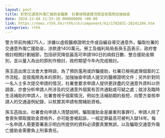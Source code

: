 ```yaml
---
layout: post
title: 針對交通意外傷亡援助金騙案　社署檢視處理流程並按風險加強抽查
date: 2024-12-04 11:55:18.000000000 +08:00
link: https://news.rthk.hk/rthk/ch/component/k2/1782031-20241204.htm
categories: rthk
---
```


警方早前拘捕275人，涉嫌以虛假醫療證明文件或自編自導交通意外，騙取社署的交通意外傷亡援助金，涉款達1400萬元。勞工及福利局局長孫玉菡表示，政府會檢討相關計劃細節，包括研究降低最高可申請180日的病假日數、整合援助金類別，並以量入為出的原則作檢討，政府期望今年內完成檢討。

孫玉菡出席立法會大會時說，為了預防濫用或詐騙援助，社署已檢視處理個案的工作流程，並按風險為本的原則，加強抽查申請人提交的醫療證明文件；另外針對同一名人士多次提交申請的情況，社署會要求申請人提供更詳盡的交通意外資料以供調查，亦會分析申請人所涉及的交通意外個案有否共通點或可疑之處；就涉及臨時生活補助的申請人，社署會視乎個案情況，例如生活補助期的長短，向警方查核申請人的交通違例紀錄，以核實其申請有關補助資格。

孫玉菡指出，社署會向申請人清楚說明，騙取援助金是嚴重刑事罪行，申請人除了會喪失領取援助金資格外，亦可能會被起訴，一經定罪最高可被判入獄14年。每一名申請人需要簽署表示明白所提供的資料必須要真實無誤，以及騙取交通意外傷亡援助金需要負上刑事責任。
